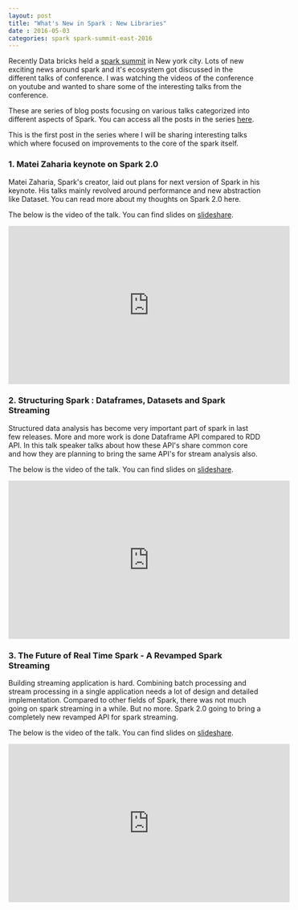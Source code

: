 ```yaml
---
layout: post
title: "What's New in Spark : New Libraries"
date : 2016-05-03
categories: spark spark-summit-east-2016
---
```

Recently Data bricks held a [spark summit](https://spark-summit.org/east-2016/) in New york city. Lots of new exciting news around spark and it's ecosystem got discussed in the different talks of conference. I was watching the videos of the conference on youtube and wanted to share some of the interesting talks from the conference.

These are series of blog posts focusing on various talks categorized into different aspects of Spark. You can access all the posts in the series [here](/categories/spark-summit-east-2016).

This is the first post in the series where I will be sharing interesting talks which where focused on improvements to the core of the spark itself. 

### 1. Matei Zaharia keynote on Spark 2.0

Matei Zaharia, Spark's creator, laid out plans for next version of Spark in his keynote. His talks mainly revolved around performance and new abstraction like Dataset. You can read more about my thoughts on Spark 2.0 here.

The below is the video of the talk. You can find slides on [slideshare](http://www.slideshare.net/databricks/2016-spark-summit-east-keynote-matei-zaharia).

<div class="video-container"> <iframe src="https://www.youtube.com/embed/ZFBgY0PwUeY" frameborder="0" width="560" height="315"></iframe> </div>  

### 2. Structuring Spark : Dataframes, Datasets and Spark Streaming

Structured data analysis has become very important part of spark in last few releases. More and more work is done Dataframe API compared to RDD API. In this talk speaker talks about how these API's share common core and how they are planning to bring the same API's for stream analysis also.

The below is the video of the talk. You can find slides on [slideshare](http://www.slideshare.net/SparkSummit/structuring-spark-dataframes-datasets-and-streaming-by-michael-armbrust).

<div class="video-container"> <iframe src="https://www.youtube.com/embed/i7l3JQRx7Qw" frameborder="0" width="560" height="315"></iframe> </div>  

### 3. The Future of Real Time Spark - A Revamped Spark Streaming 

Building streaming application is hard. Combining batch processing and stream processing in a single application needs a lot of design and detailed implementation. Compared to other fields of Spark, there was not much going on spark streaming in a while. But no more. Spark 2.0 going to bring a completely new revamped API for spark streaming.

The below is the video of the talk. You can find slides on [slideshare](http://www.slideshare.net/rxin/the-future-of-realtime-in-spark).

<div class="video-container"> <iframe src="https://www.youtube.com/embed/oXkxXDG0gNk" frameborder="0" width="560" height="315"></iframe> </div> 


